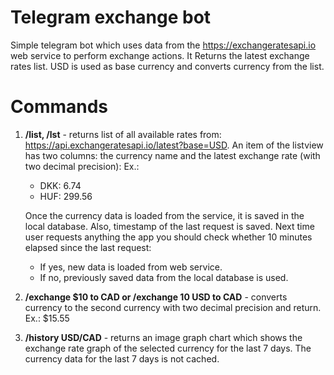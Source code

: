 # Telegram exchange bot
Simple telegram bot which uses data from the https://exchangeratesapi.io 
web service to perform exchange actions. It Returns the latest exchange
rates list. USD is used as base currency and converts currency from the list.
# Commands
1. **/list,  /lst** - returns list of all available rates from:
https://api.exchangeratesapi.io/latest?base=USD. 
An item of the listview has two columns: the currency name and the 
latest exchange rate (with two decimal precision):
Ex.:
    * DKK: 6.74
    * HUF: 299.56

    Once the currency data is loaded from the service, it is saved in the 
    local database. Also, timestamp of the last request is saved. 
    Next time user requests anything the app you should check 
    whether 10 minutes elapsed since the last request:
    * If yes, new data is loaded from web service.
    * If no, previously saved data from the local database is used.
2. **/exchange $10 to CAD or /exchange 10 USD to CAD** - converts currency 
to the second currency with two decimal precision and return.
Ex.: $15.55

3. **/history USD/CAD** - returns an image graph chart which shows the exchange
rate graph of the selected currency for the last 7 days. The currency data for
the last 7 days is not cached.
